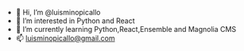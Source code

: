 - 👋 Hi, I’m @luisminopicallo
- 👀 I’m interested in Python and React
- 🌱 I’m currently learning Python,React,Ensemble and Magnolia CMS
- 📫 luisminopicallo@gmail.com

